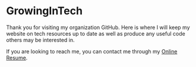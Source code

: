 # GrowingInTech
Thank you for visiting my organization GitHub. Here is where I will keep my website on tech
resources up to date as well as produce any useful code others may be interested in.

If you are looking to reach me, you can contact me through my [Online Resume](https://dustinsmith.info).
